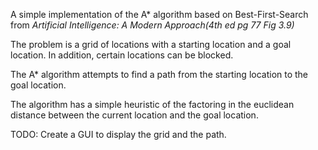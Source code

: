 A simple implementation of the A* algorithm based on Best-First-Search from *Artificial Intelligence: A Modern Approach(4th ed pg 77 Fig 3.9)*

The problem is a grid of locations with a starting location and a goal location.
In addition, certain locations can be blocked.

The A* algorithm attempts to find a path from the starting location to the goal location.

The algorithm has a simple heuristic of the factoring in the euclidean distance between the current location and the goal location.

TODO: Create a GUI to display the grid and the path.
